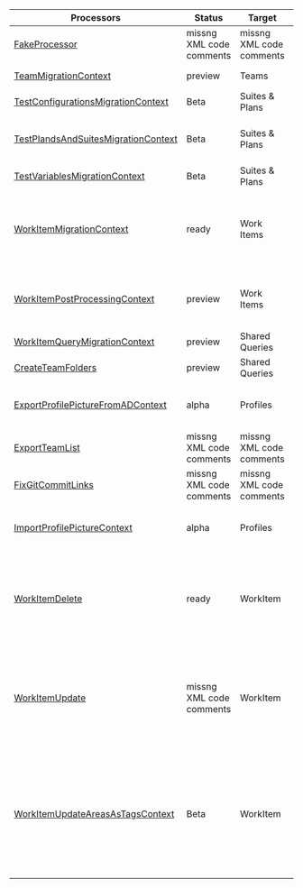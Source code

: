 | Processors | Status | Target    | Usage                              |
|------------------------|---------|---------|------------------------------------------|
| [FakeProcessor](docs/Reference/v1/Processors/FakeProcessor.md) | missng XML code comments | missng XML code comments | missng XML code comments |
| [TeamMigrationContext](docs/Reference/v1/Processors/TeamMigrationContext.md) | preview | Teams | Migrates Teams and Team Settings |
| [TestConfigurationsMigrationContext](docs/Reference/v1/Processors/TestConfigurationsMigrationContext.md) | Beta | Suites & Plans | Migrates Test configurations |
| [TestPlandsAndSuitesMigrationContext](docs/Reference/v1/Processors/TestPlandsAndSuitesMigrationContext.md) | Beta | Suites & Plans | Rebuilds Suits and plans for Test Cases migrated using the WorkItemMigration |
| [TestVariablesMigrationContext](docs/Reference/v1/Processors/TestVariablesMigrationContext.md) | Beta | Suites & Plans | Migrates Test Variables |
| [WorkItemMigrationContext](docs/Reference/v1/Processors/WorkItemMigrationContext.md) | ready | Work Items | WorkItemMigrationConfig is the main processor used to Migrate Work Items, Links, and Attachments. Use `WorkItemMigrationConfig` to configure. |
| [WorkItemPostProcessingContext](docs/Reference/v1/Processors/WorkItemPostProcessingContext.md) | preview | Work Items | Reapply field mappings after a migration. Does not migtate Work Items, only reapplied changes to filed mappings. |
| [WorkItemQueryMigrationContext](docs/Reference/v1/Processors/WorkItemQueryMigrationContext.md) | preview | Shared Queries | Moved Shared Queries best effort |
| [CreateTeamFolders](docs/Reference/v1/Processors/CreateTeamFolders.md) | preview | Shared Queries | Creates folders in Sared Queries for each Team |
| [ExportProfilePictureFromADContext](docs/Reference/v1/Processors/ExportProfilePictureFromADContext.md) | alpha | Profiles | Downloads corporate images and updates TFS/Azure DevOps profiles |
| [ExportTeamList](docs/Reference/v1/Processors/ExportTeamList.md) | missng XML code comments | missng XML code comments | missng XML code comments |
| [FixGitCommitLinks](docs/Reference/v1/Processors/FixGitCommitLinks.md) | missng XML code comments | missng XML code comments | missng XML code comments |
| [ImportProfilePictureContext](docs/Reference/v1/Processors/ImportProfilePictureContext.md) | alpha | Profiles | Downloads corporate images and updates TFS/Azure DevOps profiles |
| [WorkItemDelete](docs/Reference/v1/Processors/WorkItemDelete.md) | ready | WorkItem | The `WorkItemDelete` processor allows you to delete any amount of work items that meet the query. **DANGER:** This is not a recoverable action and should be use with extream caution. |
| [WorkItemUpdate](docs/Reference/v1/Processors/WorkItemUpdate.md) | missng XML code comments | WorkItem | This processor allows you to make changes in place where we load from teh Target and update the Target. This is used for bulk updates with the most common reason being a process template change. |
| [WorkItemUpdateAreasAsTagsContext](docs/Reference/v1/Processors/WorkItemUpdateAreasAsTagsContext.md) | Beta | WorkItem | A common issue with older *TFS/Azure DevOps* instances is the proliferation of `Area Paths`. \With the use of `Area Path` for `Teams` and the addition of the `Node Name` column option these extensive tag hierarchies should instad be moved to tags. |
